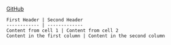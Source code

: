 [GitHub](http://github.com)


```
First Header | Second Header
------------ | -------------
Content from cell 1 | Content from cell 2
Content in the first column | Content in the second column
```